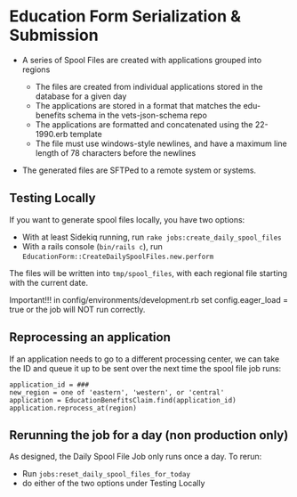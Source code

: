 # Education Form Serialization & Submission

* A series of Spool Files are created with applications grouped into regions
  * The files are created from individual applications stored in the database for a given day
  * The applications are stored in a format that matches the edu-benefits schema in the vets-json-schema repo
  * The applications are formatted and concatenated using the 22-1990.erb template
  * The file must use windows-style newlines, and have a maximum line length of 78 characters before the newlines

* The generated files are SFTPed to a remote system or systems.

## Testing Locally

If you want to generate spool files locally, you have two options:

* With at least Sidekiq running, run `rake jobs:create_daily_spool_files`
* With a rails console (`bin/rails c`), run `EducationForm::CreateDailySpoolFiles.new.perform`

The files will be written into `tmp/spool_files`, with each regional file starting with the current date.

Important!!! in config/environments/development.rb set config.eager_load = true or the job will NOT run correctly.

## Reprocessing an application

If an application needs to go to a different processing center, we can take the ID and queue it up to be sent over the next time the spool file job runs:

```
application_id = ###
new_region = one of 'eastern', 'western', or 'central'
application = EducationBenefitsClaim.find(application_id)
application.reprocess_at(region)
```

## Rerunning the job for a day (non production only)

As designed, the Daily Spool File Job only runs once a day. To rerun:

* Run `jobs:reset_daily_spool_files_for_today`
* do either of the two options under Testing Locally
